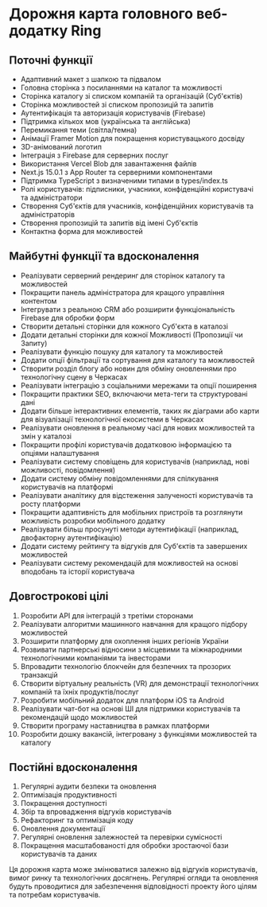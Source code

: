 # Дорожня карта головного веб-додатку Ring

## Поточні функції

+ Адаптивний макет з шапкою та підвалом
+ Головна сторінка з посиланнями на каталог та можливості
+ Сторінка каталогу зі списком компаній та організацій (Суб'єктів)
+ Сторінка можливостей зі списком пропозицій та запитів
+ Аутентифікація та авторизація користувачів (Firebase)
+ Підтримка кількох мов (українська та англійська)
+ Перемикання теми (світла/темна)
+ Анімації Framer Motion для покращення користувацького досвіду
+ 3D-анімований логотип
+ Інтеграція з Firebase для серверних послуг
+ Використання Vercel Blob для завантаження файлів
+ Next.js 15.0.1 з App Router та серверними компонентами
+ Підтримка TypeScript з визначеними типами в types/index.ts
+ Ролі користувачів: підписники, учасники, конфіденційні користувачі та адміністратори
+ Створення Суб'єктів для учасників, конфіденційних користувачів та адміністраторів
+ Створення пропозицій та запитів від імені Суб'єктів
+ Контактна форма для можливостей

## Майбутні функції та вдосконалення

- Реалізувати серверний рендеринг для сторінок каталогу та можливостей
- Покращити панель адміністратора для кращого управління контентом
- Інтегрувати з реальною CRM або розширити функціональність Firebase для обробки форм
- Створити детальні сторінки для кожного Суб'єкта в каталозі
- Додати детальні сторінки для кожної Можливості (Пропозиції чи Запиту)
- Реалізувати функцію пошуку для каталогу та можливостей
- Додати опції фільтрації та сортування для каталогу та можливостей
- Створити розділ блогу або новин для обміну оновленнями про технологічну сцену в Черкасах
- Реалізувати інтеграцію з соціальними мережами та опції поширення
- Покращити практики SEO, включаючи мета-теги та структуровані дані
- Додати більше інтерактивних елементів, таких як діаграми або карти для візуалізації технологічної екосистеми в Черкасах
- Реалізувати оновлення в реальному часі для нових можливостей та змін у каталозі
- Покращити профілі користувачів додатковою інформацією та опціями налаштування
- Реалізувати систему сповіщень для користувачів (наприклад, нові можливості, повідомлення)
- Додати систему обміну повідомленнями для спілкування користувачів на платформі
- Реалізувати аналітику для відстеження залученості користувачів та росту платформи
- Покращити адаптивність для мобільних пристроїв та розглянути можливість розробки мобільного додатку
- Реалізувати більш просунуті методи аутентифікації (наприклад, двофакторну аутентифікацію)
- Додати систему рейтингу та відгуків для Суб'єктів та завершених можливостей
- Реалізувати систему рекомендацій для можливостей на основі вподобань та історії користувача

## Довгострокові цілі

1. Розробити API для інтеграцій з третіми сторонами
2. Реалізувати алгоритми машинного навчання для кращого підбору можливостей
3. Розширити платформу для охоплення інших регіонів України
4. Розвивати партнерські відносини з місцевими та міжнародними технологічними компаніями та інвесторами
5. Впровадити технологію блокчейн для безпечних та прозорих транзакцій
6. Створити віртуальну реальність (VR) для демонстрації технологічних компаній та їхніх продуктів/послуг
7. Розробити мобільний додаток для платформ iOS та Android
8. Реалізувати чат-бот на основі ШІ для підтримки користувачів та рекомендацій щодо можливостей
9. Створити програму наставництва в рамках платформи
10. Розробити дошку вакансій, інтегровану з функціями можливостей та каталогу

## Постійні вдосконалення

1. Регулярні аудити безпеки та оновлення
2. Оптимізація продуктивності
3. Покращення доступності
4. Збір та впровадження відгуків користувачів
5. Рефакторинг та оптимізація коду
6. Оновлення документації
7. Регулярні оновлення залежностей та перевірки сумісності
8. Покращення масштабованості для обробки зростаючої бази користувачів та даних

Ця дорожня карта може змінюватися залежно від відгуків користувачів, вимог ринку та технологічних досягнень. Регулярні огляди та оновлення будуть проводитися для забезпечення відповідності проекту його цілям та потребам користувачів.